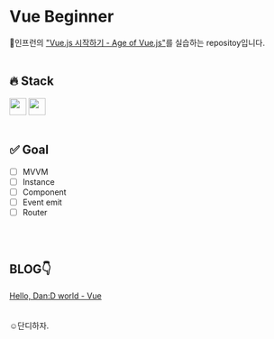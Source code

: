 # Vue Beginner

📍인프런의 ["Vue.js 시작하기 - Age of Vue.js"](https://www.inflearn.com/course/age-of-vuejs/dashboard)를 실습하는 repositoy입니다.
<br>
<br>

## 🔥 Stack

<img height="30" src="https://img.shields.io/badge/Vue-black?style=for-the-badge&logo=Vue&logoColor=#4FC08D"/> <img height="30" src="https://img.shields.io/badge/Javascript-black?style=for-the-badge&logo=Javascript&logoColor=F7DF1E"/>
<br>
<br>

## ✅ Goal

- [ ] MVVM
- [ ] Instance
- [ ] Component
- [ ] Event emit
- [ ] Router

<br>
<br>

## BLOG👇

[Hello, Dan:D world - Vue](https://kangdanne.tistory.com/category/D.evelop/Vue)
<br>
<br>
<br>
☺︎단디하자.
